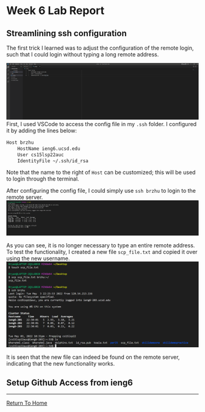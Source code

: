 # Week 6 Lab Report

## Streamlining ssh configuration
The first trick I learned was to adjust the configuration of the remote login, such
that I could login without typing a long remote address.


![pic_1](Images/report3/pic_1.png)
First, I used VSCode to access the config file in my `.ssh` folder.  I configured it
by adding the lines below:
```
Host brzhu
    HostName ieng6.ucsd.edu
    User cs15lsp22auc 
    IdentityFile ~/.ssh/id_rsa
```
Note that the name to the right of `Host` can be customized; this will be used to login through
the terminal.

After configuring the config file, I could simply use `ssh brzhu` to login to the remote server.
![pic_2](Images/report3/pic_2.png)

As you can see, it is no longer necessary to type an entire remote address.  To test the functionality,
I created a new file `scp_file.txt` and copied it over using the new username.
![pic_3](Images/report3/pic_3.png)

It is seen that the new file can indeed be found on the remote server, indicating that the new functionality
works.

## Setup Github Access from ieng6
---

[Return To Home](https://zhuzilibryan.github.io/cse15l-lab-reports/)